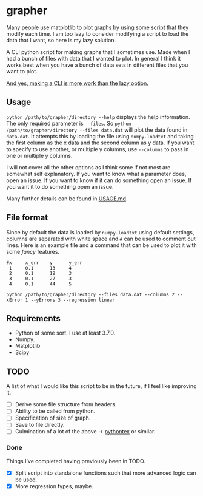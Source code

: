 # grapher

Many people use matplotlib to plot graphs by using some script that they modify each time.
I am too lazy to consider modifying a script to load the data that I want, so here is my lazy solution.

A CLI python script for making graphs that I sometimes use.
Made when I had a bunch of files with data that I wanted to plot.
In general I think it works best when you have a bunch of data sets in different files that you want to plot.

[And yes, making a CLI is more work than the lazy option.](https://xkcd.com/1205/)

## Usage

`python /path/to/grapher/directory --help` displays the help information.
The only required parameter is `--files`.
So `python /path/to/grapher/directory --files data.dat` will plot the data found in `data.dat`.
It attempts this by loading the file using `numpy.loadtxt` and taking the first column as the x data and the second column as y data.
If you want to specify to use another, or multiple y columns, use `--columns` to pass in one or multiple y columns.

I will not cover all the other options as I think some if not most are somewhat self explanatory.
If you want to know what a parameter does, open an issue.
If you want to know if it can do something open an issue.
If you want it to do something open an issue.

Many further details can be found in [USAGE.md](USAGE.md).


## File format

Since by default the data is loaded by `numpy.loadtxt` using default settings, columns are separated with white space and `#` can be used to comment out lines.
Here is an example file and a command that can be used to plot it with some *fancy* features.

```
#x     x_err    y      y_err
 1     0.1      13     4
 2     0.1      18     3
 3     0.1      27     3
 4     0.1      44     5
```

`python /path/to/grapher/directory --files data.dat --columns 2 --xError 1 --yErrors 3 --regression linear`

## Requirements

* Python of some sort. I use at least 3.7.0.
* Numpy.
* Matplotlib
* Scipy

## TODO

A list of what I would like this script to be in the future, if I feel like improving it.

- [ ] Derive some file structure from headers.
- [ ] Ability to be called from python.
- [ ] Specification of size of graph.
- [ ] Save to file directly.
- [ ] Culmination of a lot of the above -> [pythontex](https://www.ctan.org/pkg/pythontex) or similar.

### Done

Things I've completed having previously been in TODO.

- [x] Split script into standalone functions such that more advanced logic can be used.
- [x] More regression types, maybe.